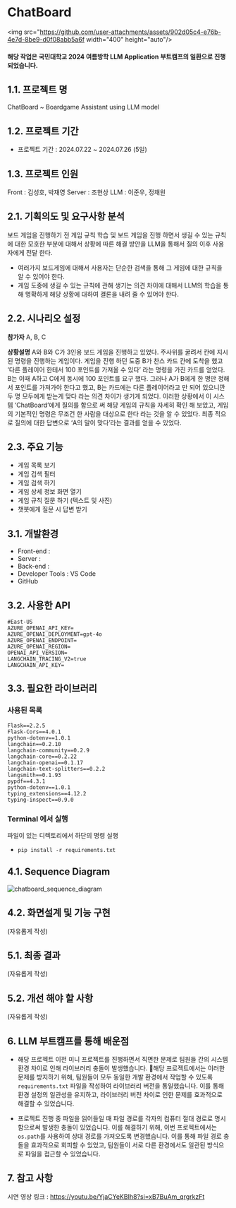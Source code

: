# ChatBoard
<img src="https://github.com/user-attachments/assets/902d05c4-e76b-4e7d-8be9-d0f08abb5a6f  width="400" height="auto"/>
#### 해당 작업은 국민대학교 2024 여름방학 LLM Application 부트캠프의 일환으로 진행 되었습니다.

## 1.1. 프로젝트 명
ChatBoard ~ Boardgame Assistant using LLM model

## 1.2. 프로젝트 기간
* 프로젝트 기간 : 2024.07.22 ~ 2024.07.26 (5일)

## 1.3. 프로젝트 인원
Front : 김성호, 박재영
Server : 조현상
LLM : 이준우, 정채원

## 2.1. 기획의도 및 요구사항 분석
보드 게임을 진행하기 전 게임 규칙 학습 및 보드 게임을 진행 하면서 생길 수 있는 규칙에 대한 모호한 부분에 대해서 상황에 따른 해결 방안을 LLM을 통해서 질의 이후 사용자에게 전달 한다.
- 여러가지 보드게임에 대해서 사용자는 단순한 검색을 통해 그 게임에 대한 규칙을 알 수 있어야 한다.
- 게임 도중에 생길 수 있는 규칙에 관해 생기는 의견 차이에 대해서 LLM의 학습을 통해 명확하게 해당 상황에 대하여 결론을 내려 줄 수 있어야 한다.

## 2.2. 시나리오 설정
**참가자**
A, B, C

**상황설명**
A와 B와 C가 3인용 보드 게임을 진행하고 있었다. 주사위를 굴려서 칸에 지시 된 명령을 진행하는 게임이다. 게임을 진행 하던 도중 B가 찬스 카드 칸에 도착을 했고 ‘다른 플레이어 한테서 100 포인트를 가져올 수 있다’ 라는 명령을 가진 카드를 얻었다. B는 이때 A하고 C에게 동시에 100 포인트를 요구 했다. 그러나 A가 B에게 한 명만 정해서 포인트를 가져가야 한다고 했고, B는 카드에는 다른 플레이어라고 만 되어 있으니깐 두 명 모두에게 받는게 맞다 라는 의견 차이가 생기게 되었다. 이러한 상황에서 이 시스템 ‘ChatBoard’에게 질의를 함으로 써 해당 게임의 규칙을 자세히 확인 해 보았고, 게임의 기본적인 명령은 무조건 한 사람을 대상으로 한다 라는 것을 알 수 있었다. 최종 적으로 질의에 대한 답변으로 ‘A의 말이 맞다’라는 결과를 얻을 수 있었다.

## 2.3. 주요 기능
- 게임 목록 보기
- 게임 검색 필터
- 게임 검색 하기
- 게임 상세 정보 화면 열기
- 게임 규칙 질문 하기 (텍스트 및 사진)
- 챗봇에게 질문 시 답변 받기

## 3.1. 개발환경
* Front-end : 
* Server : 
* Back-end :
* Developer Tools : VS Code
* GitHub

## 3.2. 사용한 API
```
#East-US
AZURE_OPENAI_API_KEY=
AZURE_OPENAI_DEPLOYMENT=gpt-4o
AZURE_OPENAI_ENDPOINT=
AZURE_OPENAI_REGION=
OPENAI_API_VERSION=
LANGCHAIN_TRACING_V2=true
LANGCHAIN_API_KEY=
```

## 3.3. 필요한 라이브러리
### 사용된 목록
```
Flask==2.2.5
Flask-Cors==4.0.1
python-dotenv==1.0.1
langchain==0.2.10
langchain-community==0.2.9
langchain-core==0.2.22
langchain-openai==0.1.17
langchain-text-splitters==0.2.2
langsmith==0.1.93
pypdf==4.3.1
python-dotenv==1.0.1
typing_extensions==4.12.2
typing-inspect==0.9.0
```
### Terminal 에서 실행
파일이 있는 디렉토리에서 하단의 명령 실행
- `pip install -r requirements.txt` 

##  4.1. Sequence Diagram
![chatboard_sequence_diagram](https://github.com/user-attachments/assets/eed5da70-0c19-4623-a999-5b19365f8792)

##  4.2. 화면설계 및 기능 구현
(자유롭게 작성)

##  5.1. 최종 결과
(자유롭게 작성)

##  5.2. 개선 해야 할 사항
(자유롭게 작성)

##  6. LLM 부트캠프를 통해 배운점
- 해당 프로젝트 이전 미니 프로젝트를 진행하면서 직면한 문제로 팀원들 간의 시스템 환경 차이로 인해 라이브러리 충돌이 발생했습니다. 해당 프로젝트에서는 이러한 문제를 방지하기 위해, 팀원들이 모두 동일한 개발 환경에서 작업할 수 있도록 `requirements.txt` 파일을 작성하여 라이브러리 버전을 통일했습니다. 이를 통해 환경 설정의 일관성을 유지하고, 라이브러리 버전 차이로 인한 문제를 효과적으로 해결할 수 있었습니다.

 - 프로젝트 진행 중 파일을 읽어들일 때 파일 경로를 각자의 컴퓨터 절대 경로로 명시함으로써 발생한 충돌이 있었습니다. 이를 해결하기 위해, 이번 프로젝트에서는 `os.path`를 사용하여 상대 경로를 가져오도록 변경했습니다. 이를 통해 파일 경로 충돌을 효과적으로 회피할 수 있었고, 팀원들이 서로 다른 환경에서도 일관된 방식으로 파일을 접근할 수 있었습니다.

##  7. 참고 사항
시연 영상 링크 : https://youtu.be/YjaCYeKBIh8?si=xB7BuAm_qrgrkzFt
